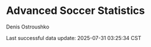 # Advanced Soccer Statistics
Denis Ostroushko

<!-- gfm -->

Last successful data update: 2025-07-31 03:25:34 CST
